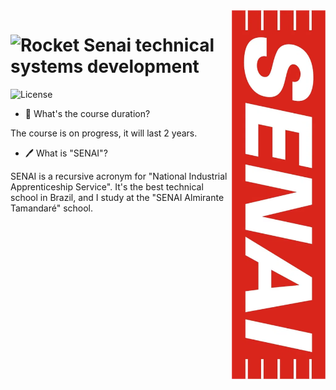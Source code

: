 <img align="right" height="590em" src="https://github.com/DaviBT/Technical-systems-development/blob/main/assets/logotype_senai.png?raw=true" alt="SENAI logotype"/>

<h1 align="left"><img src="https://raw.githubusercontent.com/Tarikul-Islam-Anik/Animated-Fluent-Emojis/master/Emojis/Travel%20and%20places/Rocket.png" alt="Rocket" width="50" height="50"> Senai technical systems development</h1>

<img alt="License" src="https://img.shields.io/static/v1?label=license&message=MIT&color=49AA26&labelColor=000000">

- 🏁 What's the course duration?
<p>  The course is on progress, it will last 2 years.</p>

- 🖊️ What is "SENAI"?
<p>  SENAI is a recursive acronym for "National Industrial Apprenticeship Service". It's the best technical school in Brazil, and I study at the "SENAI Almirante Tamandaré" school.</p>
